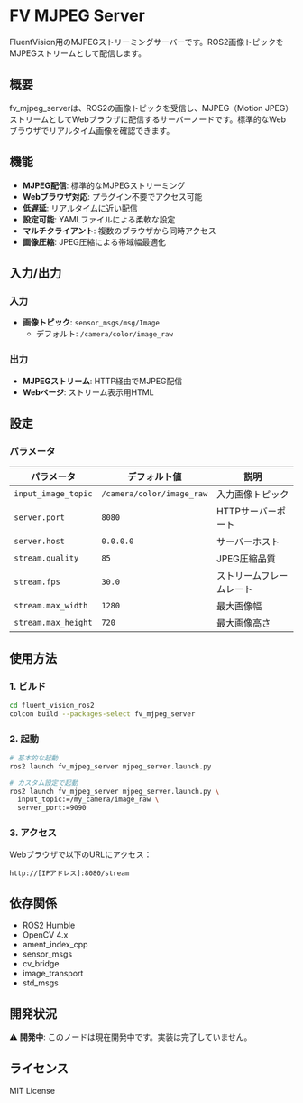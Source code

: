 # FV MJPEG Server

FluentVision用のMJPEGストリーミングサーバーです。ROS2画像トピックをMJPEGストリームとして配信します。

## 概要

fv_mjpeg_serverは、ROS2の画像トピックを受信し、MJPEG（Motion JPEG）ストリームとしてWebブラウザに配信するサーバーノードです。標準的なWebブラウザでリアルタイム画像を確認できます。

## 機能

- **MJPEG配信**: 標準的なMJPEGストリーミング
- **Webブラウザ対応**: プラグイン不要でアクセス可能
- **低遅延**: リアルタイムに近い配信
- **設定可能**: YAMLファイルによる柔軟な設定
- **マルチクライアント**: 複数のブラウザから同時アクセス
- **画像圧縮**: JPEG圧縮による帯域幅最適化

## 入力/出力

### 入力
- **画像トピック**: `sensor_msgs/msg/Image`
  - デフォルト: `/camera/color/image_raw`

### 出力
- **MJPEGストリーム**: HTTP経由でMJPEG配信
- **Webページ**: ストリーム表示用HTML

## 設定

### パラメータ

| パラメータ | デフォルト値 | 説明 |
|-----------|-------------|------|
| `input_image_topic` | `/camera/color/image_raw` | 入力画像トピック |
| `server.port` | `8080` | HTTPサーバーポート |
| `server.host` | `0.0.0.0` | サーバーホスト |
| `stream.quality` | `85` | JPEG圧縮品質 |
| `stream.fps` | `30.0` | ストリームフレームレート |
| `stream.max_width` | `1280` | 最大画像幅 |
| `stream.max_height` | `720` | 最大画像高さ |

## 使用方法

### 1. ビルド

```bash
cd fluent_vision_ros2
colcon build --packages-select fv_mjpeg_server
```

### 2. 起動

```bash
# 基本的な起動
ros2 launch fv_mjpeg_server mjpeg_server.launch.py

# カスタム設定で起動
ros2 launch fv_mjpeg_server mjpeg_server.launch.py \
  input_topic:=/my_camera/image_raw \
  server_port:=9090
```

### 3. アクセス

Webブラウザで以下のURLにアクセス：
```
http://[IPアドレス]:8080/stream
```

## 依存関係

- ROS2 Humble
- OpenCV 4.x
- ament_index_cpp
- sensor_msgs
- cv_bridge
- image_transport
- std_msgs

## 開発状況

⚠️ **開発中**: このノードは現在開発中です。実装は完了していません。

## ライセンス

MIT License 